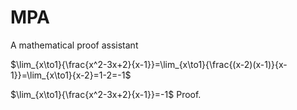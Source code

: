 # MPA
A mathematical proof assistant

$\lim_{x\to1}{\frac{x^2-3x+2}{x-1}}=\lim_{x\to1}{\frac{(x-2)(x-1)}{x-1}}=\lim_{x\to1}{x-2}=1-2=-1$

$\lim_{x\to1}{\frac{x^2-3x+2}{x-1}}=-1$ Proof.
